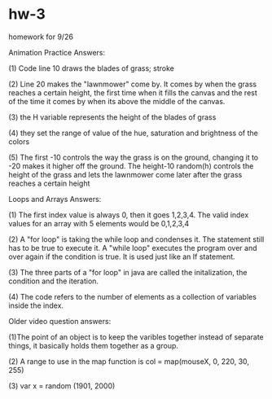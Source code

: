 # hw-3
homework for 9/26 


Animation Practice Answers:

(1) Code line 10 draws the blades of grass; stroke

(2) Line 20 makes the "lawnmower" come by. It comes by when the grass reaches a certain height, the first time when it fills the canvas and the rest of the time it comes by when its above the middle of the canvas.

(3) the H variable represents the height of the blades of grass 

(4) they set the range of value of the hue, saturation and brightness of the colors

(5) The first -10 controls the way the grass is on the ground, changing it to -20 makes it higher off the ground. The height-10 random(h) controls the height of the grass and lets the lawnmower come later after the grass reaches a certain height

Loops and Arrays Answers: 

(1) The first index value is always 0, then it goes 1,2,3,4. The valid index values for an array with 5 elements would be 0,1,2,3,4

(2) A "for loop" is taking the while loop and condenses it. The statement still has to be true to execute it. 
A "while loop" executes the program over and over again if the condition is true. It is used just like an If statement. 

(3) The three parts of a "for loop" in java are called the initalization, the condition and the iteration. 

(4) The code refers to the number of elements as a collection of variables inside the index. 

Older video question answers: 

(1)The point of an object is to keep the varibles together instead of separate things, it basically holds them together as a group. 

(2) A range to use in the map function is col = map(mouseX, 0, 220, 30, 255)


(3) var x = random (1901, 2000)
